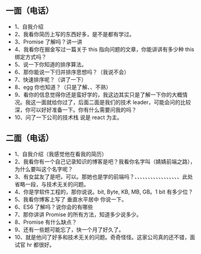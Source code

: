 ## 一面（电话）
- 1、自我介绍
- 2、我看你简历上写的东西好多，是不是都有学过。
- 3、Promise 了解吗？讲一讲
- 4、我看你在掘金写过一篇关于 this 指向问题的文章，你能讲讲有多少种 this 绑定方式吗？
- 5、说一下你知道的排序算法。
- 6、那你能说一下归并排序思想吗？（我说不会）
- 7、快速排序呢？（讲了一下）
- 8、egg 你也知道？（只是了解、、不熟）
- 9、看你的信息觉得你还是蛮好学的，我这边其实只是了解一下你的大概情况。我这一面就给你过了，后面二面是我们的技术 leader，可能会问的比较深，你可以好好准备一下。你有什么需要问我的吗？
- 10、问了一下公司的技术栈 说是 react 为主。

## 二面（电话） 
- 1、自我介绍（我感觉他在看我的简历）
- 2、我看你有一个自己记录知识的博客是吧？我看你名字叫（婧婧前端之路），为什么要叫这个名字呢？
- 3、有女盆友了是吧，可以。那她也是学的前端吗？、、、、、、、、、、、、、、、、、此处省略一段，与技术无关的问题。
- 4、你是学软件工程的，那你说说。bit, Byte, KB, MB, GB。1 bit 有多少位？
- 5、我看你博客上写了 垂直水平居中 你说一下。
- 6、ES6 了解吗？说你会的有哪些
- 7、那你讲讲 Promise 的所有方法，知道多少说多少。
- 8、Promise 有什么缺点？
- 9、还有一些题可能忘了，快一个月了好久了。
- 10、就是他问了好多和技术无关的问题。奇奇怪怪。这家公司真的还不错，面试官 hr 都很好。